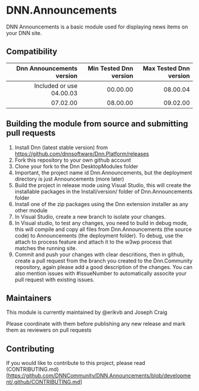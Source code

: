 # DNN.Announcements
DNN Announcements is a basic module used for displaying news items on your DNN site.

## Compatibility
| Dnn Announcements version | Min Tested Dnn version | Max Tested Dnn version |
| -------------------------:| ----------------------:| ----------------------:|
|  Included or use 04.00.03 |               00.00.00 |               08.00.04 |
|                  07.02.00 |               08.00.00 |               09.02.00 |

## Building the module from source and submitting pull requests
1. Install Dnn (latest stable version) from https://github.com/dnnsoftware/Dnn.Platform/releases
2. Fork this repository to your own github account
3. Clone your fork to the Dnn DesktopModules folder
4. Important, the project name id Dnn.Announcements, but the deployment directory is just Announcements (more later)
5. Build the project in release mode using Visual Studio, this will create the installable packages in the Install/version/ folder of Dnn.Announcements folder
6. Install one of the zip packages using the Dnn extension installer as any other module
7. In Visual Studio, create a new branch to isolate your changes.
8. In Visual studio, to test any changes, you need to build in debug mode, this will compile and copy all files from Dnn.Announcements (the source code) to Announcements (the deployment folder). To debug, use the attach to process feature and attach it to the w3wp process that matches the running site.
9. Commit and push your changes with clear descritions, then in github, create a pull request from the branch you created to the Dnn.Community repository, again please add a good description of the changes. You can also mention issues with #issueNumber to automatically associte your pull request with existing issues.

## Maintainers
This module is currently maintained by @erikvb and Joseph Craig

Please coordinate with them before publishing any new release and mark them as reviewers on pull requests

## Contributing
If you would like to contribute to this project, please read (CONTRIBUTING.md)[https://github.com/DNNCommunity/DNN.Announcements/blob/development/.github/CONTRIBUTING.md]
